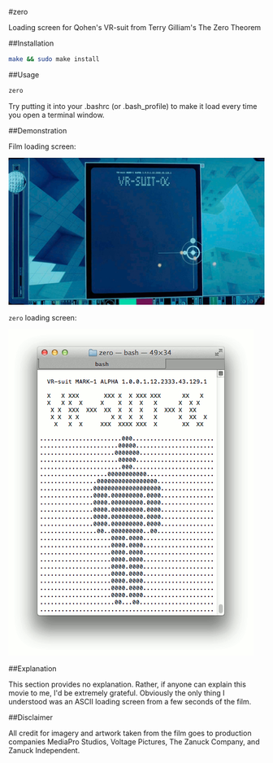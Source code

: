 #zero

Loading screen for Qohen's VR-suit from Terry Gilliam's The Zero Theorem

##Installation

```bash
make && sudo make install
```

##Usage

```bash
zero
```

Try putting it into your .bashrc (or .bash_profile) to make it load every time you open a terminal window.

##Demonstration

Film loading screen:

![Film loading screen](img/zero-movie.gif)

`zero` loading screen:

![zero loading screen](img/zero-terminal.gif)

##Explanation

This section provides no explanation. Rather, if anyone can explain this movie to me, I'd be extremely grateful. Obviously the only thing I understood was an ASCII loading screen from a few seconds of the film.

##Disclaimer

All credit for imagery and artwork taken from the film goes to production companies MediaPro Studios, Voltage Pictures, The Zanuck Company, and Zanuck Independent.